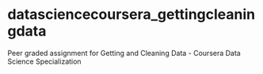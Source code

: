 # datasciencecoursera_gettingcleaningdata
Peer graded assignment for Getting and Cleaning Data - Coursera Data Science Specialization
